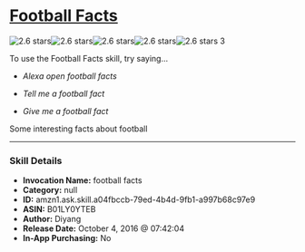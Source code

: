# [Football Facts](http://alexa.amazon.com/#skills/amzn1.ask.skill.a04fbccb-79ed-4b4d-9fb1-a997b68c97e9)
![2.6 stars](../../images/ic_star_black_18dp_1x.png)![2.6 stars](../../images/ic_star_black_18dp_1x.png)![2.6 stars](../../images/ic_star_half_black_18dp_1x.png)![2.6 stars](../../images/ic_star_border_black_18dp_1x.png)![2.6 stars](../../images/ic_star_border_black_18dp_1x.png) 3

To use the Football Facts skill, try saying...

* *Alexa open football facts*

* *Tell me a football fact*

* *Give me a football fact*

Some interesting facts about football

***

### Skill Details

* **Invocation Name:** football facts
* **Category:** null
* **ID:** amzn1.ask.skill.a04fbccb-79ed-4b4d-9fb1-a997b68c97e9
* **ASIN:** B01LY0YTEB
* **Author:** Diyang
* **Release Date:** October 4, 2016 @ 07:42:04
* **In-App Purchasing:** No
